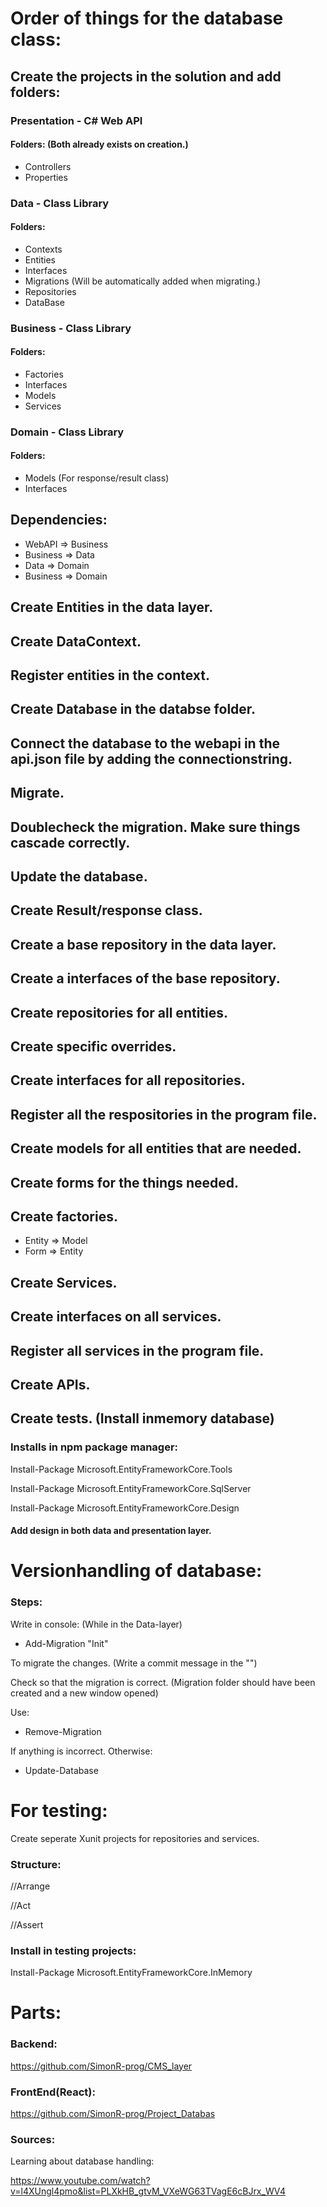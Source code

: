 # Order of things for the database class:
## Create the projects in the solution and add folders:

### Presentation - C# Web API
#### Folders: (Both already exists on creation.)
- Controllers
- Properties

### Data - Class Library
#### Folders:
- Contexts
- Entities
- Interfaces
- Migrations (Will be automatically added when migrating.)
- Repositories
- DataBase

### Business - Class Library
#### Folders:
- Factories
- Interfaces
- Models
- Services

### Domain - Class Library
#### Folders:
- Models (For response/result class)
- Interfaces

## Dependencies:
- WebAPI => Business
- Business => Data
- Data => Domain
- Business => Domain

## Create Entities in the data layer.
## Create DataContext.
## Register entities in the context.
## Create Database in the databse folder.
## Connect the database to the webapi in the api.json file by adding the connectionstring.
## Migrate.
## Doublecheck the migration. Make sure things cascade correctly.
## Update the database.
## Create Result/response class.
## Create a base repository in the data layer.
## Create a interfaces of the base repository.
## Create repositories for all entities.
## Create specific overrides.
## Create interfaces for all repositories.
## Register all the respositories in the program file.
## Create models for all entities that are needed.
## Create forms for the things needed.
## Create factories.
- Entity => Model
- Form => Entity
## Create Services.
## Create interfaces on all services.
## Register all services in the program file.
## Create APIs.

## Create tests. (Install inmemory database)













### Installs in npm package manager:

Install-Package Microsoft.EntityFrameworkCore.Tools

Install-Package Microsoft.EntityFrameworkCore.SqlServer

Install-Package Microsoft.EntityFrameworkCore.Design

#### Add design in both data and presentation layer.

# Versionhandling of database:

### Steps: 

Write in console: (While in the Data-layer)

- Add-Migration "Init"

To migrate the changes. (Write a commit message in the "")

Check so that the migration is correct. (Migration folder should have been created and a new window opened)

Use:

- Remove-Migration

If anything is incorrect. Otherwise:

- Update-Database


# For testing:

Create seperate Xunit projects for repositories and services.


### Structure:

//Arrange

//Act

//Assert


### Install in testing projects:

Install-Package Microsoft.EntityFrameworkCore.InMemory































# Parts:

### Backend:

https://github.com/SimonR-prog/CMS_layer

### FrontEnd(React):

https://github.com/SimonR-prog/Project_Databas

### Sources:

Learning about database handling: 

https://www.youtube.com/watch?v=l4XUngl4pmo&list=PLXkHB_gtvM_VXeWG63TVagE6cBJrx_WV4
